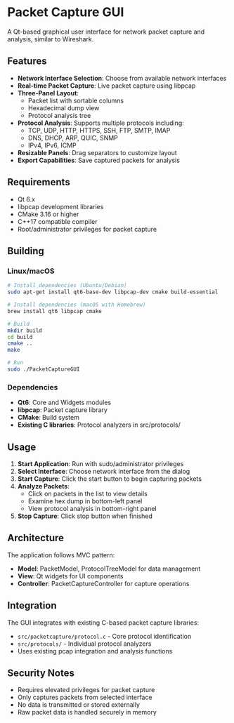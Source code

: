 # Packet Capture GUI

A Qt-based graphical user interface for network packet capture and analysis, similar to Wireshark.

## Features

- **Network Interface Selection**: Choose from available network interfaces
- **Real-time Packet Capture**: Live packet capture using libpcap
- **Three-Panel Layout**: 
  - Packet list with sortable columns
  - Hexadecimal dump view
  - Protocol analysis tree
- **Protocol Analysis**: Supports multiple protocols including:
  - TCP, UDP, HTTP, HTTPS, SSH, FTP, SMTP, IMAP
  - DNS, DHCP, ARP, QUIC, SNMP
  - IPv4, IPv6, ICMP
- **Resizable Panels**: Drag separators to customize layout
- **Export Capabilities**: Save captured packets for analysis

## Requirements

- Qt 6.x
- libpcap development libraries
- CMake 3.16 or higher
- C++17 compatible compiler
- Root/administrator privileges for packet capture

## Building

### Linux/macOS

```bash
# Install dependencies (Ubuntu/Debian)
sudo apt-get install qt6-base-dev libpcap-dev cmake build-essential

# Install dependencies (macOS with Homebrew)
brew install qt6 libpcap cmake

# Build
mkdir build
cd build
cmake ..
make

# Run
sudo ./PacketCaptureGUI
```

### Dependencies

- **Qt6**: Core and Widgets modules
- **libpcap**: Packet capture library
- **CMake**: Build system
- **Existing C libraries**: Protocol analyzers in src/protocols/

## Usage

1. **Start Application**: Run with sudo/administrator privileges
2. **Select Interface**: Choose network interface from the dialog
3. **Start Capture**: Click the start button to begin capturing packets
4. **Analyze Packets**: 
   - Click on packets in the list to view details
   - Examine hex dump in bottom-left panel
   - View protocol analysis in bottom-right panel
5. **Stop Capture**: Click stop button when finished

## Architecture

The application follows MVC pattern:
- **Model**: PacketModel, ProtocolTreeModel for data management
- **View**: Qt widgets for UI components
- **Controller**: PacketCaptureController for capture operations

## Integration

The GUI integrates with existing C-based packet capture libraries:
- `src/packetcapture/protocol.c` - Core protocol identification
- `src/protocols/` - Individual protocol analyzers
- Uses existing pcap integration and analysis functions

## Security Notes

- Requires elevated privileges for packet capture
- Only captures packets from selected interface
- No data is transmitted or stored externally
- Raw packet data is handled securely in memory